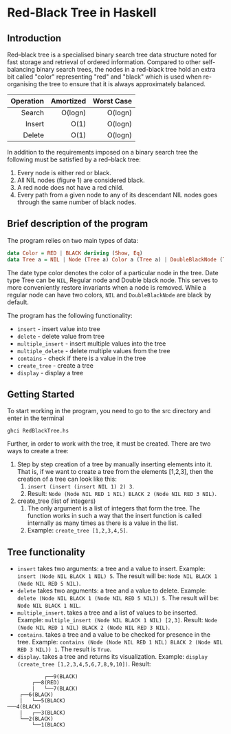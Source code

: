 # Red-Black Tree in Haskell
## Introduction
Red–black tree is a specialised binary search tree data structure noted for fast storage and retrieval of ordered information. Compared to other self-balancing binary search trees, the nodes in a red-black tree hold an extra bit called "color" representing "red" and "black" which is used when re-organising the tree to ensure that it is always approximately balanced.

| Operation | Amortized      | Worst Case |
| ---:      | ---:           | ---:       |
| Search    | O(logn)        | O(logn)    |
| Insert    | O(1)           | O(logn)    |
| Delete    | O(1)           | O(logn)    |


In addition to the requirements imposed on a binary search tree the following must be satisfied by a red–black tree:

1. Every node is either red or black.
2. All NIL nodes (figure 1) are considered black.
3. A red node does not have a red child.
4. Every path from a given node to any of its descendant NIL nodes goes through the same number of black nodes.
## Brief description of the program
The program relies on two main types of data:
~~~ haskell
data Color = RED | BLACK deriving (Show, Eq) 
data Tree a = NIL | Node (Tree a) Color a (Tree a) | DoubleBlackNode (Tree a) deriving (Show,Eq)
~~~ 
The date type color denotes the color of a particular node in the tree. Date type Tree can be ```NIL```, Regular node and Double black node. This serves to more conveniently restore invariants when a node is removed. While a regular node can have two colors, ```NIL``` and ```DoubleBlackNode``` are black by default.

The program has the following functionality:
* ```insert``` - insert value into tree
* ```delete``` - delete value from tree
* ```multiple_insert``` - insert multiple values into the tree
* ```multiple_delete``` - delete multiple values from the tree
* ```contains``` - check if there is a value in the tree
* ```create_tree``` - create a tree
* ```display``` - display a tree

## Getting Started
To start working in the program, you need to go to the src directory and enter in the terminal

```
ghci RedBlackTree.hs
```

Further, in order to work with the tree, it must be created. There are two ways to create a tree:
1. Step by step creation of a tree by manually inserting elements into it. That is, if we want to create a tree from the elements [1,2,3], then the creation of a tree can look like this:
     1. ```insert (insert (insert NIL 1) 2) 3```.
     2. Result: ```Node (Node NIL RED 1 NIL) BLACK 2 (Node NIL RED 3 NIL)```.
2. create_tree (list of integers)
     1. The only argument is a list of integers that form the tree. The function works in such a way that the insert function is called internally as many times as there is a value in the list.
     2. Example: ```create_tree [1,2,3,4,5]```.

## Tree functionality

* ```insert``` takes two arguments: a tree and a value to insert. Example: ```insert (Node NIL BLACK 1 NIL) 5```. The result will be: ```Node NIL BLACK 1 (Node NIL RED 5 NIL)```.
* ```delete``` takes two arguments: a tree and a value to delete. Example: ```delete (Node NIL BLACK 1 (Node NIL RED 5 NIL)) 5```. The result will be: ```Node NIL BLACK 1 NIL```.
* ```multiple_insert```. takes a tree and a list of values to be inserted. Example: ```multiple_insert (Node NIL BLACK 1 NIL) [2,3]```. Result: ```Node (Node NIL RED 1 NIL) BLACK 2 (Node NIL RED 3 NIL)```.
* ```contains```. takes a tree and a value to be checked for presence in the tree. Example: ```contains (Node (Node NIL RED 1 NIL) BLACK 2 (Node NIL RED 3 NIL)) 1```. The result is ```True```.
* ```display```. takes a tree and returns its visualization. Example: ```display (create_tree [1,2,3,4,5,6,7,8,9,10])```. Result:
```                ┌──10(RED)
            ┌──9(BLACK)
        ┌──8(RED)
        |   └──7(BLACK)
    ┌──6(BLACK)
    |   └──5(BLACK)
───4(BLACK)
    |   ┌──3(BLACK)
    └──2(BLACK)
        └──1(BLACK)
```
